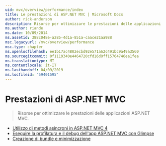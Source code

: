 ```yaml
---
uid: mvc/overview/performance/index
title: Le prestazioni di ASP.NET MVC | Microsoft Docs
author: rick-anderson
description: Risorse per ottimizzare le prestazioni delle applicazioni ASP.NET MVC.
ms.author: riande
ms.date: 10/09/2014
ms.assetid: 388c048e-a285-4d1a-851a-caace21aa988
msc.legacyurl: /mvc/overview/performance
msc.type: chapter
ms.openlocfilehash: ee1b17ac4802ecbd92e571a62c491bc9a49a3560
ms.sourcegitcommit: 0f1119340e4464720cfd16d0ff15764746ea1fea
ms.translationtype: MT
ms.contentlocale: it-IT
ms.lasthandoff: 04/09/2019
ms.locfileid: "59401595"
---
```

# <a name="aspnet-mvc-performance"></a>Prestazioni di ASP.NET MVC

> Risorse per ottimizzare le prestazioni delle applicazioni ASP.NET MVC.


- [Utilizzo di metodi asincroni in ASP.NET MVC 4](using-asynchronous-methods-in-aspnet-mvc-4.md)
- [Eseguire la profilatura e il debug dell'app ASP.NET MVC con Glimpse](profile-and-debug-your-aspnet-mvc-app-with-glimpse.md)
- [Creazione di bundle e minimizzazione](bundling-and-minification.md)
